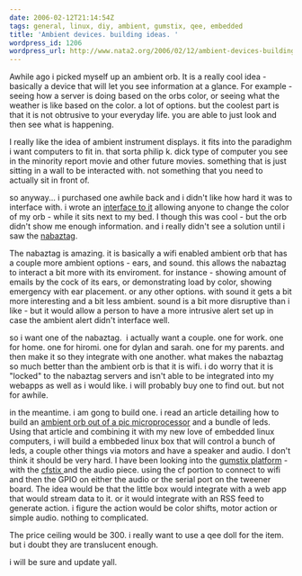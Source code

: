 ```yaml
---
date: 2006-02-12T21:14:54Z
tags: general, linux, diy, ambient, gumstix, qee, embedded
title: 'Ambient devices. building ideas. '
wordpress_id: 1206
wordpress_url: http://www.nata2.org/2006/02/12/ambient-devices-building-ideas/
---
```


Awhile ago i picked myself up an ambient orb. It is a really cool idea - basically a device that will let you see information at a glance. For example - seeing how a server is doing based on the orbs color, or seeing what the weather is like based on the color. a lot of options. but the coolest part is that it is not obtrusive to your everyday life. you are able to just look and then see what is happening.

I really like the idea of ambient instrument displays. it fits into the paradighm i want computers to fit in. that sorta philip k. dick type of computer you see in the minority report movie and other future movies. something that is just sitting in a wall to be interacted with. not something that you need to actually sit in front of.

so anyway... i purchased one awhile back and i didn't like how hard it was to interface with. i wrote an <a href="http://dopeman.org/ambient/">interface to it</a>  allowing anyone to change the color of my orb - while it sits next to my bed. I though this was cool - but the orb didn't show me enough information. and i really didn't see a solution until i saw the <a href="http://www.nabaztag.com/vl/FR/index.jsp">nabaztag</a>.

The nabaztag is amazing. it is basically a wifi enabled ambient orb that has a couple more ambient options - ears, and sound. this allows the nabaztag to interact a bit more with its enviroment. for instance - showing amount of emails by the cock of its ears, or demonstrating load by color, showing emergency with ear placement. or any other options. with sound it gets a bit more interesting and a bit less ambient. sound is a bit more disruptive than i like - but it would allow a person to have a more intrusive alert set up in case the ambient alert didn't interface well.

so i want one of the nabaztag.  i actually want a couple. one for work. one for home. one for hiromi. one for dylan and sarah. one for my parents. and then make it so they integrate with one another. what makes the nabaztag so much better than the ambient orb is that it is wifi. i do worry that it is "locked" to the nabaztag servers and isn't able to be integrated into my webapps as well as i would like. i will probably buy one to find out. but not for awhile.

in the meantime. i am gong to build one. i read an article detailing how to build an <a href="http://students.washington.edu/natetrue/wlcolor/wlcolor.html">ambient orb out of a pic microprocessor</a> and a bundle of leds. Using that article and combining it with my new love of embedded linux computers, i will build a embbeded linux box that will control a bunch of leds, a couple other things via motors and have a speaker and audio. I don't think it should be very hard. I have been looking into the <a href="http://gumstix.com/">gumstix platform</a> - with the <a href="http://gumstix.com/spexExpnsion.html">cfstix </a>and the audio piece. using the cf portion to connect to wifi and then the GPIO on either the audio or the serial port on the tweener board. The idea would be that the little box would integrate with a web app that would stream data to it. or it would integrate with an RSS feed to generate action. i figure the action would be color shifts, motor action or simple audio. nothing to complicated.

The price ceiling would be 300. i really want to use a qee doll for the item. but i doubt they are translucent enough.

i will be sure and update yall.
